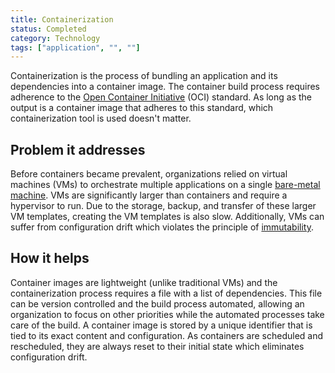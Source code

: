 ```yaml
---
title: Containerization
status: Completed
category: Technology
tags: ["application", "", ""]
---
```


Containerization is the process of bundling an application and its dependencies into a container image. 
The container build process requires adherence to the [Open Container Initiative](https://opencontainers.org) (OCI) standard. 
As long as the output is a container image that adheres to this standard, which containerization tool is used doesn't matter.

## Problem it addresses 

Before containers became prevalent, organizations relied on virtual machines (VMs) to 
orchestrate multiple applications on a single [bare-metal machine](/bare-metal-machine/). 
VMs are significantly larger than containers and require a hypervisor to run. 
Due to the storage, backup, and transfer of these larger VM templates, creating the VM templates is also slow. 
Additionally, VMs can suffer from configuration drift which violates the principle of [immutability](/immutable-infrastructure/).

## How it helps

Container images are lightweight (unlike traditional VMs) and 
the containerization process requires a file with a list of dependencies. 
This file can be version controlled and the build process automated, 
allowing an organization to focus on other priorities 
while the automated processes take care of the build. 
A container image is stored by a unique identifier 
that is tied to its exact content and configuration. 
As containers are scheduled and rescheduled, 
they are always reset to their initial state which eliminates configuration drift.
